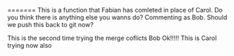 <!-- Brandon playing Ted/Alice -->

<!-- We are going to mess things up. -->
=======
This is a function that Fabian has comleted in place of Carol.
Do you think there is anything else you wanns do?
Commenting as Bob. Should we push this back to git now?

This is the second time trying the merge coflicts Bob
Ok!!!!!
This is Carol trying now also